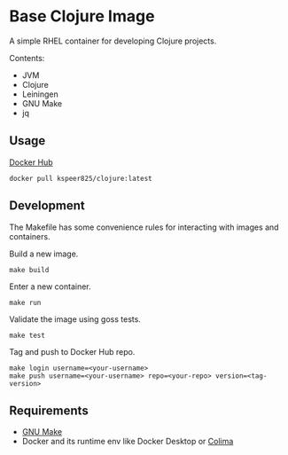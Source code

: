 # Base Clojure Image
A simple RHEL container for developing Clojure projects.

Contents:
 - JVM
 - Clojure
 - Leiningen
 - GNU Make
 - jq

## Usage
[Docker Hub](https://hub.docker.com/r/kspeer825/clojure/tags)
```
docker pull kspeer825/clojure:latest
```

## Development
The Makefile has some convenience rules for interacting with images and containers.

Build a new image.
```
make build
```
Enter a new container.
```
make run
```
Validate the image using goss tests.
```
make test
```
Tag and push to Docker Hub repo.
```
make login username=<your-username>
make push username=<your-username> repo=<your-repo> version=<tag-version>
```

## Requirements
 - [GNU Make](https://www.gnu.org/software/make/manual/make.html#Simple-Makefile)
 - Docker and its runtime env like Docker Desktop or [Colima](https://github.com/abiosoft/colima?tab=readme-ov-file#getting-started)
